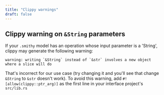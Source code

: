 ```yaml
---
title: "Clippy warnings"
draft: false
---
```


<head>
  <meta name="robots" content="noindex" />
</head>

## Clippy warning on `&String` parameters

If your `.smithy` model has an operation whose input parameter is a 'String', clippy may generate the following warning:
```
warning: writing `&String` instead of `&str` involves a new object where a slice will do
```

That's incorrect for our use case (try changing it and you'll see that change `&String` to `&str` doesn't work). To avoid this warning, add `#![allow(clippy::ptr_arg)]` as the first line in your interface project's `src/lib.rs`
